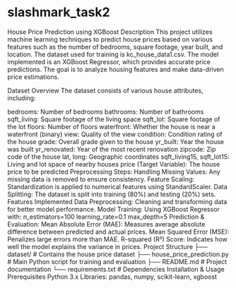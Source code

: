 # slashmark_task2
House Price Prediction using XGBoost
Description
This project utilizes machine learning techniques to predict house prices based on various features such as the number of bedrooms, square footage, year built, and location. The dataset used for training is kc_house_data1.csv. The model implemented is an XGBoost Regressor, which provides accurate price predictions. The goal is to analyze housing features and make data-driven price estimations.

Dataset Overview
The dataset consists of various house attributes, including:

bedrooms: Number of bedrooms
bathrooms: Number of bathrooms
sqft_living: Square footage of the living space
sqft_lot: Square footage of the lot
floors: Number of floors
waterfront: Whether the house is near a waterfront (binary)
view: Quality of the view
condition: Condition rating of the house
grade: Overall grade given to the house
yr_built: Year the house was built
yr_renovated: Year of the most recent renovation
zipcode: Zip code of the house
lat, long: Geographic coordinates
sqft_living15, sqft_lot15: Living and lot space of nearby houses
price (Target Variable): The house price to be predicted
Preprocessing Steps:
Handling Missing Values: Any missing data is removed to ensure consistency.
Feature Scaling: Standardization is applied to numerical features using StandardScaler.
Data Splitting: The dataset is split into training (80%) and testing (20%) sets.
Features Implemented
Data Preprocessing: Cleaning and transforming data for better model performance.
Model Training: Using XGBoost Regressor with:
n_estimators=100
learning_rate=0.1
max_depth=5
Prediction & Evaluation:
Mean Absolute Error (MAE): Measures average absolute difference between predicted and actual prices.
Mean Squared Error (MSE): Penalizes large errors more than MAE.
R-squared (R²) Score: Indicates how well the model explains the variance in prices.
Project Structure
├── dataset/                # Contains the house price dataset
├── house_price_prediction.py # Main Python script for training and evaluation
├── README.md               # Project documentation
└── requirements.txt        # Dependencies
Installation & Usage
Prerequisites
Python 3.x
Libraries: pandas, numpy, scikit-learn, xgboost
